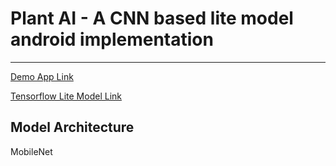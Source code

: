 # Plant AI - A CNN based lite model android implementation
----

[Demo App Link](https://drive.google.com/file/d/1kzfaeGoqghba1VF_QgJhG4uGthNYurV0/view?usp=sharing)

[Tensorflow Lite Model Link](https://tfhub.dev/agripredict/disease-classification/1)

Model Architecture
----
MobileNet
